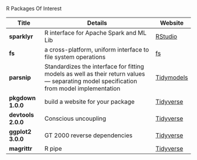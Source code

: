 R Packages Of Interest

Title  |  Details |  Website
-------------------------------  |  ----------------------------  | ------------------------------
**sparklyr** | R interface for Apache Spark and ML Lib | [RStudio](https://spark.rstudio.com/)
**fs** | a cross-platform, uniform interface to file system operations | [fs](https://fs.r-lib.org/)
**parsnip** | Standardizes the interface for fitting models as well as their return values — separating model specification from model implementation | [Tidymodels](https://tidymodels.github.io/parsnip/)
**pkgdown 1.0.0** | build a website for your package | [Tidyverse](https://www.tidyverse.org/articles/2018/05/pkgdown-1-0-0/)
**devtools 2.0.0** | Conscious uncoupling | [Tidyverse](https://www.tidyverse.org/articles/2018/10/devtools-2-0-0/)
**ggplot2 3.0.0** | GT 2000 reverse dependencies | [Tidyverse](https://www.tidyverse.org/articles/2018/07/ggplot2-3-0-0/)
**magrittr** | R pipe | [Tidyverse](https://magrittr.tidyverse.org/)

